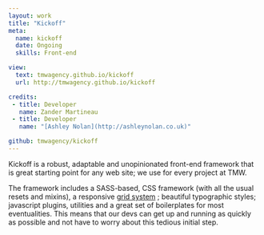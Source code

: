 ```yaml
---
layout: work
title: "Kickoff"
meta:
  name: kickoff
  date: Ongoing
  skills: Front-end

view:
  text: tmwagency.github.io/kickoff
  url: http://tmwagency.github.io/kickoff

credits:
 - title: Developer
   name: Zander Martineau
 - title: Developer
   name: "[Ashley Nolan](http://ashleynolan.co.uk)"

github: tmwagency/kickoff
---
```

Kickoff is a robust, adaptable and unopinionated front-end framework that is great starting point for any web site; we use for every project at TMW.

The framework includes a SASS-based, CSS framework (with all the usual resets and mixins), a responsive [grid system](https://github.com/mrmartineau/Choreographic-Grid) ; beautiful typographic styles; javascript plugins, utilities and a great set of boilerplates for most eventualities. This means that our devs can get up and running as quickly as possible and not have to worry about this tedious initial step.
